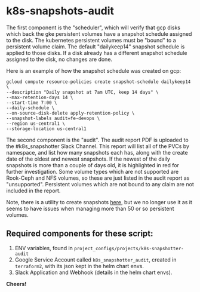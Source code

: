 # k8s-snapshots-audit

The first component is the "scheduler", which will verify that gcp disks which back the gke persistent volumes have a snapshot schedule
assigned to the disk. The kubernetes persistent volumes must be "bound" to a persistent volume claim. The default "dailykeep14" snapshot
schedule is applied to those disks. If a disk already has a different snapshot schedule assigned to the disk, no changes are done.

Here is an example of how the snapshot schedule was created on gcp:

```
gcloud compute resource-policies create snapshot-schedule dailykeep14 \
--description "Daily snapshot at 7am UTC, keep 14 days" \
--max-retention-days 14 \
--start-time 7:00 \
--daily-schedule \
--on-source-disk-delete apply-retention-policy \
--snapshot-labels audit=fe-devops \
--region us-central1 \
--storage-location us-central1
```

The second component is the "audit". The audit report PDF is uploaded to the #k8s_snapshotter Slack Channel. This report will list all
of the PVCs by namespace, and list how many snapshots each has, along with the create date of the oldest and newest snapshots.
If the newest of the daily snapshots is more than a couple of days old, it is highlighted in red for further investigation.
Some volume types which are not supported are Rook-Ceph and NFS volumes, so these are just listed in the audit report as "unsupported".
Persistent volumes which are not bound to any claim are not included in the report.

Note, there is a utility to create snapshots [here](https://github.com/farmersedgeinc/k8s-snapshots), but we no longer use it as
it seems to have issues when managing more than 50 or so persistent volumes.

## Required components for these script:

1. ENV variables, found in `project_configs/projects/k8s-snapshotter-audit`
1. Google Service Account called `k8s_snapshotter_audit`, created in `terraform2`, with its json kept in the helm chart envs.
1. Slack Application and Webhook (details in the helm chart envs).

**Cheers!**
